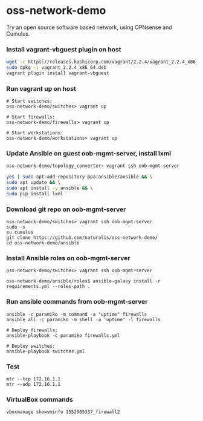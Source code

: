 # oss-network-demo

Try an open source software based network, using OPNsense and Cumulus.


### Install vagrant-vbguest plugin on host
```bash
wget -c https://releases.hashicorp.com/vagrant/2.2.4/vagrant_2.2.4_x86_64.deb
sudo dpkg -i vagrant_2.2.4_x86_64.deb
vagrant plugin install vagrant-vbguest
```

### Run vagrant up on host
   
    # Start switches:
    oss-network-demo/switches> vagrant up

    # Start firewalls:
    oss-network-demo/firewalls> vagrant up

    # Start workstations:
    oss-network-demo/workstations> vagrant up


### Update Ansible on guest oob-mgmt-server, install lxml
```bash
oss-network-demo/topology_converter> vagrant ssh oob-mgmt-server

yes | sudo apt-add-repository ppa:ansible/ansible && \
sudo apt update && \
sudo apt install -y ansible && \
sudo pip install lxml
```

### Download git repo on oob-mgmt-server
    oss-network-demo/switches> vagrant ssh oob-mgmt-server
    sudo -s
    su cumulus
    git clone https://github.com/naturalis/oss-network-demo/
    cd oss-network-demo/ansible


### Install Ansible roles on oob-mgmt-server
    oss-network-demo/switches> vagrant ssh oob-mgmt-server
    
    oss-network-demo/ansible/roles$ ansible-galaxy install -r requirements.yml --roles-path .


### Run ansible commands from oob-mgmt-server
    ansible -c paramiko -m command -a "uptime" firewalls
    ansible all -c paramiko -m shell -a 'uptime' -l firewalls

    # Deploy firewalls:
    ansible-playbook -c paramiko firewalls.yml

    # Deploy switches:
    ansible-playbook switches.yml


### Test
    mtr --tcp 172.16.1.1
    mtr --udp 172.16.1.1

### VirtualBox commands
    vboxmanage showvminfo 1552905337_firewall2
